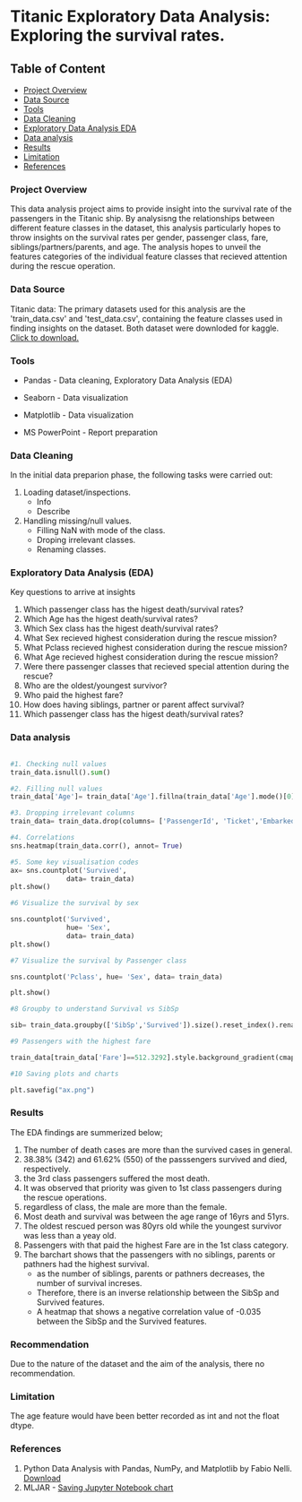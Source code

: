 # Titanic Exploratory Data Analysis: Exploring the survival rates.

## Table of Content
 - [Project Overview](#project-overview)
 - [Data Source](#data-source)
 - [Tools](#tools)
 - [Data Cleaning](#data-cleaning)
 - [Exploratory Data Analysis EDA](#exploratory-data-analysis-eda)
 - [Data analysis](#data-analysis)
 - [Results](#results)
 - [Limitation](#limitation)
 - [References](#references)

### Project Overview

This data analysis project aims to provide insight into the survival rate of the passengers in the Titanic ship. By analysisng the relationships between different feature classes in the dataset, this analysis particularly hopes to throw insights on the survival rates per gender, passenger class, fare, siblings/partners/parents, and age. The analysis hopes to unveil the features categories of the individual feature classes that recieved attention during the rescue operation.

### Data Source

Titanic data: The primary datasets used for this analysis are the 'train_data.csv' and 'test_data.csv', containing the feature classes used in finding insights on the dataset. Both dataset were downloded for kaggle. [Click to download.](https://www.kaggle.com/code/mjamilmoughal/eda-of-titanic-dataset-with-python-analysis/input)

### Tools

- Pandas - Data cleaning, Exploratory Data Analysis (EDA)

- Seaborn - Data visualization

- Matplotlib - Data visualization

- MS PowerPoint - Report preparation

### Data Cleaning

In the initial data preparion phase, the following tasks were carried out:

1. Loading dataset/inspections.
     - Info
     - Describe
2. Handling missing/null values.
   - Filling NaN with mode of the class.
   - Droping irrelevant classes.
   - Renaming classes.
  
### Exploratory Data Analysis (EDA)

Key questions to arrive at insights

1. Which passenger class has the higest death/survival rates?
2. Which Age has the higest death/survival rates?
3. Which Sex class has the higest death/survival rates?
4. What Sex recieved highest consideration during the rescue mission?
5. What Pclass recieved highest consideration during the rescue mission?
6. What Age recieved highest consideration during the rescue mission?
7. Were there passenger classes that recieved special attention during the rescue?
8. Who are the oldest/youngest survivor?
9. Who paid the highest fare?
10. How does having siblings, partner or parent affect survival?
11. Which passenger class has the higest death/survival rates?

### Data analysis

``` python

#1. Checking null values
train_data.isnull().sum()

#2. Filling null values
train_data['Age']= train_data['Age'].fillna(train_data['Age'].mode()[0])

#3. Dropping irrelevant columns
train_data= train_data.drop(columns= ['PassengerId', 'Ticket','Embarked', 'Cabin'])

#4. Correlations
sns.heatmap(train_data.corr(), annot= True)

#5. Some key visualisation codes
ax= sns.countplot('Survived', 
              data= train_data)
plt.show()

#6 Visualize the survival by sex

sns.countplot('Survived', 
              hue= 'Sex',
              data= train_data)
plt.show()

#7 Visualize the survival by Passenger class

sns.countplot('Pclass', hue= 'Sex', data= train_data)

plt.show()

#8 Groupby to understand Survival vs SibSp

sib= train_data.groupby(['SibSp','Survived']).size().reset_index().rename(columns= {0:'Counts'})

#9 Passengers with the highest fare

train_data[train_data['Fare']==512.3292].style.background_gradient(cmap='summer_r')

#10 Saving plots and charts

plt.savefig("ax.png")

```
### Results

The EDA findings are summerized below;

1. The number of death cases are more than the survived cases in general.
2. 38.38% (342) and 61.62% (550) of the passsengers survived and died, respectively.
3. the 3rd class passengers suffered the most death.
4. It was observed that priority was given to 1st class passengers during the rescue operations.
5. regardless of class, the male are more than the female.
6. Most death and survival was between the age range of 16yrs and 51yrs.
7. The oldest rescued person was 80yrs old while the youngest survivor was less than a yeay old.
8. Passengers with that paid the highest Fare are in the 1st class category.
9. The barchart shows that the passengers with no siblings, parents or pathners had the highest survival.
    - as the number of siblings, parents or pathners decreases, the number of survival increses.
    - Therefore, there is an inverse relationship between the SibSp and Survived features.
    - A heatmap that shows a negative correlation value of -0.035 between the SibSp and the Survived features.

### Recommendation

Due to the nature of the dataset and the aim of the analysis, there no recommendation.

### Limitation

The age feature would have been better recorded as int and not the float dtype.

### References

1. Python Data Analysis with Pandas, NumPy, and Matplotlib by Fabio Nelli. [Download](https://indianpdf.com/python-data-analytics-pdf/)
2. MLJAR - [Saving Jupyter Notebook chart](https://mljar.com/blog/matplotlib-save-plot/#:~:text=For%20Jupyter%20Notebook%20users%2C%20you,file%20has%20an%20empty%20figure.)

